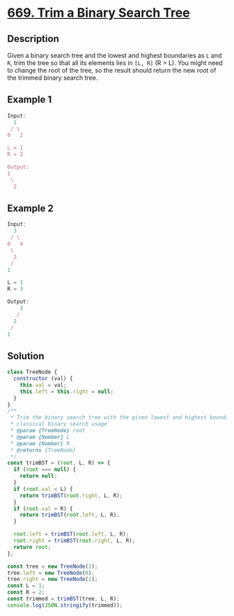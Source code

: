 # [669. Trim a Binary Search Tree](https://leetcode.com/problems/trim-a-binary-search-tree/description/)

## Description

Given a binary search tree and the lowest and highest boundaries as `L` and `R`, trim the tree so that all its elements lies in `[L, R]` (R > L). You might need to change the root of the tree, so the result should return the new root of the trimmed binary search tree.

## Example 1

```javascript
Input:
  1
 / \
0   2

L = 1
R = 2

Output:
1
 \
  2
```

## Example 2

```javascript
Input:
  3
 / \
0   4
 \
  2
 /
1

L = 1
R = 3

Output:
    3
   /
  2
 /
1
```

## Solution

```javascript
class TreeNode {
  constructor (val) {
    this.val = val;
    this.left = this.right = null;
  }
}
/**
 * Trim the binary search tree with the given lowest and highest boundariesas `L` and `R`.
 * classical binary search usage
 * @param {TreeNode} root
 * @param {Number} L
 * @param {Number} R
 * @returns {TreeNode}
 */
const trimBST = (root, L, R) => {
  if (root === null) {
    return null;
  }
  if (root.val < L) {
    return trimBST(root.right, L, R);
  }
  if (root.val > R) {
    return trimBST(root.left, L, R);
  }

  root.left = trimBST(root.left, L, R);
  root.right = trimBST(root.right, L, R);
  return root;
};

const tree = new TreeNode(1);
tree.left = new TreeNode(0);
tree.right = new TreeNode(2);
const L = 1;
const R = 2;
const trimmed = trimBST(tree, L, R);
console.log(JSON.stringify(trimmed));
```